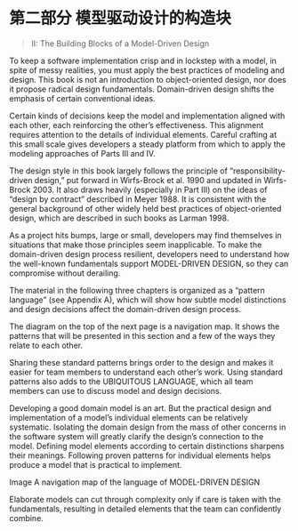 # 第二部分 模型驱动设计的构造块

> II: The Building Blocks of a Model-Driven Design

To keep a software implementation crisp and in lockstep with a model, in spite of messy realities, you must apply the best practices of modeling and design. This book is not an introduction to object-oriented design, nor does it propose radical design fundamentals. Domain-driven design shifts the emphasis of certain conventional ideas.

Certain kinds of decisions keep the model and implementation aligned with each other, each reinforcing the other’s effectiveness. This alignment requires attention to the details of individual elements. Careful crafting at this small scale gives developers a steady platform from which to apply the modeling approaches of Parts III and IV.

The design style in this book largely follows the principle of “responsibility-driven design,” put forward in Wirfs-Brock et al. 1990 and updated in Wirfs-Brock 2003. It also draws heavily (especially in Part III) on the ideas of “design by contract” described in Meyer 1988. It is consistent with the general background of other widely held best practices of object-oriented design, which are described in such books as Larman 1998.

As a project hits bumps, large or small, developers may find themselves in situations that make those principles seem inapplicable. To make the domain-driven design process resilient, developers need to understand how the well-known fundamentals support MODEL-DRIVEN DESIGN, so they can compromise without derailing.

The material in the following three chapters is organized as a “pattern language” (see Appendix A), which will show how subtle model distinctions and design decisions affect the domain-driven design process.

The diagram on the top of the next page is a navigation map. It shows the patterns that will be presented in this section and a few of the ways they relate to each other.

Sharing these standard patterns brings order to the design and makes it easier for team members to understand each other’s work. Using standard patterns also adds to the UBIQUITOUS LANGUAGE, which all team members can use to discuss model and design decisions.

Developing a good domain model is an art. But the practical design and implementation of a model’s individual elements can be relatively systematic. Isolating the domain design from the mass of other concerns in the software system will greatly clarify the design’s connection to the model. Defining model elements according to certain distinctions sharpens their meanings. Following proven patterns for individual elements helps produce a model that is practical to implement.

Image
A navigation map of the language of MODEL-DRIVEN DESIGN

Elaborate models can cut through complexity only if care is taken with the fundamentals, resulting in detailed elements that the team can confidently combine.